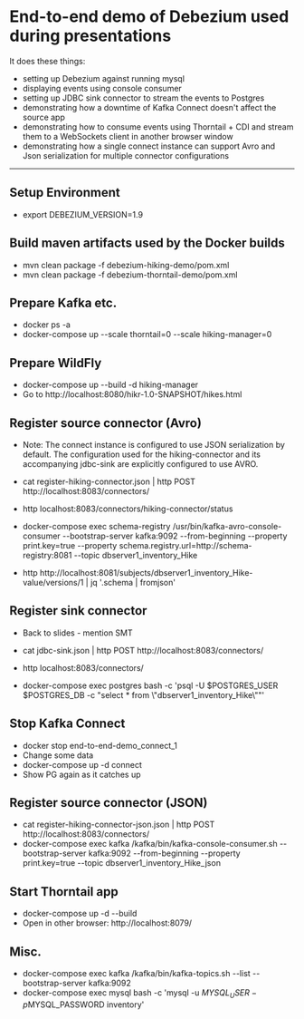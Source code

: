 # End-to-end demo of Debezium used during presentations

It does these things:

* setting up Debezium against running mysql
* displaying events using console consumer
* setting up JDBC sink connector to stream the events to Postgres
* demonstrating how a downtime of Kafka Connect doesn't affect the source app
* demonstrating how to consume events using Thorntail + CDI and stream them to a WebSockets client in another browser window
* demonstrating how a single connect instance can support Avro and Json serialization for multiple connector configurations

---

## Setup Environment

- export DEBEZIUM_VERSION=1.9

## Build maven artifacts used by the Docker builds

- mvn clean package -f debezium-hiking-demo/pom.xml
- mvn clean package -f debezium-thorntail-demo/pom.xml

## Prepare Kafka etc.

- docker ps -a
- docker-compose up --scale thorntail=0 --scale hiking-manager=0

## Prepare WildFly

- docker-compose up --build -d hiking-manager
- Go to http://localhost:8080/hikr-1.0-SNAPSHOT/hikes.html

## Register source connector (Avro)

- Note: The connect instance is configured to use JSON serialization by default.
The configuration used for the hiking-connector and its accompanying jdbc-sink are explicitly configured to use AVRO.

- cat register-hiking-connector.json | http POST http://localhost:8083/connectors/
- http localhost:8083/connectors/hiking-connector/status
- docker-compose exec schema-registry /usr/bin/kafka-avro-console-consumer --bootstrap-server kafka:9092 --from-beginning --property print.key=true --property schema.registry.url=http://schema-registry:8081 --topic dbserver1_inventory_Hike
- http http://localhost:8081/subjects/dbserver1_inventory_Hike-value/versions/1 | jq '.schema | fromjson'

## Register sink connector

- Back to slides - mention SMT

- cat jdbc-sink.json | http POST http://localhost:8083/connectors/
- http localhost:8083/connectors/
- docker-compose exec postgres bash -c 'psql -U $POSTGRES_USER $POSTGRES_DB -c "select * from \\"dbserver1_inventory_Hike\\""'

## Stop Kafka Connect

- docker stop end-to-end-demo_connect_1
- Change some data
- docker-compose up -d connect
- Show PG again as it catches up

## Register source connector (JSON)

- cat register-hiking-connector-json.json | http POST http://localhost:8083/connectors/
- docker-compose exec kafka /kafka/bin/kafka-console-consumer.sh --bootstrap-server kafka:9092 --from-beginning --property print.key=true --topic dbserver1_inventory_Hike_json

## Start Thorntail app

- docker-compose up -d --build
- Open in other browser: http://localhost:8079/

## Misc.

- docker-compose exec kafka /kafka/bin/kafka-topics.sh --list --bootstrap-server kafka:9092
- docker-compose exec mysql bash -c 'mysql -u $MYSQL_USER -p$MYSQL_PASSWORD inventory'
